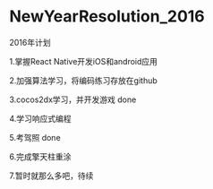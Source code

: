 # NewYearResolution_2016
<p>2016年计划</p>
<p>1.掌握React Native开发iOS和android应用</p>
<p>2.加强算法学习，将编码练习存放在github</p>
<p>3.cocos2dx学习，并开发游戏 done</p>
<p>4.学习响应式编程</p>
<p>5.考驾照 done</p>
<p>6.完成擎天柱重涂</p>
<p>7.暂时就那么多吧，待续</p>
